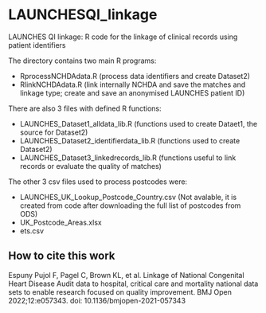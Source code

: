 # LAUNCHESQI_linkage
LAUNCHES QI linkage: R code for the linkage of clinical records using patient identifiers

The directory contains two main R programs: 
- RprocessNCHDAdata.R (process data identifiers and create Dataset2)
- RlinkNCHDAdata.R (link internally NCHDA and save the matches and linkage type; create and save an anonymised LAUNCHES patient ID)

There are also 3 files with defined R functions:
- LAUNCHES_Dataset1_alldata_lib.R (functions used to create Dataet1, the source for Dataset2)
- LAUNCHES_Dataset2_identifierdata_lib.R (functions used to create Dataset2)
- LAUNCHES_Dataset3_linkedrecords_lib.R (functions useful to link records or evaluate the quality of matches)

The other 3 csv files used to process postcodes were:
- LAUNCHES_UK_Lookup_Postcode_Country.csv (Not avalable, it is created from code after downloading the full list of postcodes from ODS)
- UK_Postcode_Areas.xlsx
- ets.csv

## How to cite this work

Espuny Pujol F, Pagel C, Brown KL, et al. Linkage of National Congenital Heart Disease Audit data to hospital, critical care and mortality national data sets to enable research focused on quality improvement. BMJ Open 2022;12:e057343. doi: 10.1136/bmjopen-2021-057343

